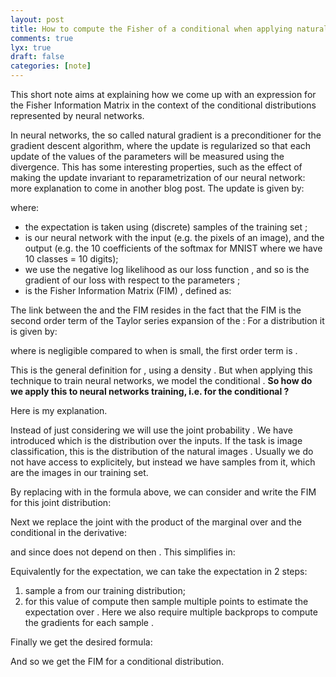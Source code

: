 ```yaml
---
layout: post
title: How to compute the Fisher of a conditional when applying natural gradient to neural networks?
comments: true
lyx: true
draft: false 
categories: [note]
---
```

<p class="Unindented">
This short note aims at explaining how we come up with an expression for the Fisher Information Matrix in the context of the conditional distributions represented by neural networks.
</p>
<p class="Indented">
In neural networks, the so called natural gradient is a preconditioner for the gradient descent algorithm, where the update is regularized so that each update <span class="MathJax_Preview"><script type="math/tex">
\Delta\theta
</script>
</span> of the values of the parameters <span class="MathJax_Preview"><script type="math/tex">
\theta
</script>
</span> will be measured using the <span class="MathJax_Preview"><script type="math/tex">
KL
</script>
</span> divergence. This has some interesting properties, such as the effect of making the update invariant to reparametrization of our neural network: more explanation to come in another blog post. The update is given by:
</p>
<p class="Indented">
<span class="MathJax_Preview">
<script type="math/tex;mode=display">
\begin{eqnarray*}
\Delta_{nat}\theta & = & -\mathbf{F}_{\theta}^{-1}\mathbb{E}_{\left(x,y\right)\sim\mathcal{D}_{train}}\left[\nabla_{\theta}\left\{ -\log p_{\theta}\left(y|x\right)\right\} \right]
\end{eqnarray*}
</script>

</span>

</p>
<p class="Indented">
where:
</p>
<ul>
<li>
the expectation is taken using (discrete) samples <span class="MathJax_Preview"><script type="math/tex">
\left(x,y\right)
</script>
</span> of the training set <span class="MathJax_Preview"><script type="math/tex">
\mathcal{D}_{train}
</script>
</span>;
</li>
<li>
<span class="MathJax_Preview"><script type="math/tex">
p_{\theta}\left(y|x\right)
</script>
</span> is our neural network with <span class="MathJax_Preview"><script type="math/tex">
x
</script>
</span> the input (e.g. the pixels of an image), and <span class="MathJax_Preview"><script type="math/tex">
y
</script>
</span> the output (e.g. the 10 coefficients of the softmax for MNIST where we have 10 classes = 10 digits);
</li>
<li>
we use the negative log likelihood as our loss function <span class="MathJax_Preview"><script type="math/tex">
-\log p_{\theta}\left(y|x\right)
</script>
</span>, and so <span class="MathJax_Preview"><script type="math/tex">
\nabla_{\theta}\left\{ -\log p_{\theta}\left(y|x\right)\right\} 
</script>
</span> is the gradient of our loss with respect to the parameters <span class="MathJax_Preview"><script type="math/tex">
\theta
</script>
</span>;
</li>
<li>
<span class="MathJax_Preview"><script type="math/tex">
\mathbf{F}_{\theta}
</script>
</span> is the Fisher Information Matrix (FIM) , defined as:
</li>

</ul>
<p class="Unindented">
<span class="MathJax_Preview">
<script type="math/tex;mode=display">
\begin{eqnarray*}
\mathbf{F}_{\theta} & = & \mathbb{E}_{z\sim p_{\theta}\left(z\right)}\left[\frac{\partial\log p_{\theta}\left(z\right)}{\partial\theta}\left(\frac{\partial\log p_{\theta}\left(z\right)}{\partial\theta}\right)^{\top}\right]
\end{eqnarray*}
</script>

</span>

</p>
<p class="Indented">
The link between the <span class="MathJax_Preview"><script type="math/tex">
KL
</script>
</span> and the FIM resides in the fact that the FIM is the second order term of the Taylor series expansion of the <span class="MathJax_Preview"><script type="math/tex">
KL
</script>
</span>: For a distribution <span class="MathJax_Preview"><script type="math/tex">
p_{\theta}\left(z\right)
</script>
</span> it is given by:
</p>
<p class="Indented">
<span class="MathJax_Preview">
<script type="math/tex;mode=display">
\begin{eqnarray*}
KL\left(p_{\theta}\left(z\right)\parallel p_{\theta+\Delta\theta}\left(z\right)\right) & = & \Delta\theta^{\top}\mathbf{F}_{\theta}\Delta\theta+o\left(\left\Vert \Delta\theta\right\Vert _{2}^{2}\right)
\end{eqnarray*}
</script>

</span>

</p>
<p class="Indented">
where <span class="MathJax_Preview"><script type="math/tex">
o\left(\left\Vert \Delta\theta\right\Vert _{2}^{2}\right)
</script>
</span> is negligible compared to <span class="MathJax_Preview"><script type="math/tex">
\Delta\theta^{\top}\mathbf{F}\Delta\theta
</script>
</span> when <span class="MathJax_Preview"><script type="math/tex">
\left\Vert \Delta\theta\right\Vert _{2}
</script>
</span> is small, the first order term is <span class="MathJax_Preview"><script type="math/tex">
0
</script>
</span>.
</p>
<p class="Indented">
This is the general definition for <span class="MathJax_Preview"><script type="math/tex">
\mathbf{F}_{\theta}
</script>
</span>, using a density <span class="MathJax_Preview"><script type="math/tex">
p_{\theta}\left(z\right)
</script>
</span>. But when applying this technique to train neural networks, we model the conditional <span class="MathJax_Preview"><script type="math/tex">
p_{\theta}\left(y|x\right)
</script>
</span>. <b>So how do we apply this to neural networks training, i.e. for the conditional <span class="MathJax_Preview"><script type="math/tex">
p_{\theta}\left(y|x\right)
</script>
</span>?</b>
</p>
<p class="Indented">
Here is my explanation.
</p>
<p class="Indented">
Instead of just considering <span class="MathJax_Preview"><script type="math/tex">
p_{\theta}\left(y|x\right)
</script>
</span> we will use the joint probability <span class="MathJax_Preview"><script type="math/tex">
p_{\theta}\left(y,x\right)=p_{\theta}\left(y|x\right)p\left(x\right)
</script>
</span>. We have introduced <span class="MathJax_Preview"><script type="math/tex">
p\left(x\right)
</script>
</span> which is the distribution over the inputs. If the task is image classification, this is the distribution of the natural images <span class="MathJax_Preview"><script type="math/tex">
x
</script>
</span>. Usually we do not have access to <span class="MathJax_Preview"><script type="math/tex">
p\left(x\right)
</script>
</span> explicitely, but instead we have samples from it, which are the images in our training set.
</p>
<p class="Indented">
By replacing <span class="MathJax_Preview"><script type="math/tex">
p_{\theta}\left(z\right)
</script>
</span> with <span class="MathJax_Preview"><script type="math/tex">
p_{\theta}\left(x,y\right)
</script>
</span> in the formula above, we can consider <span class="MathJax_Preview"><script type="math/tex">
KL\left(p_{\theta}\left(x,y\right)\parallel p_{\theta+\Delta\theta}\left(x,y\right)\right)
</script>
</span> and write the FIM for this joint distribution:
</p>
<p class="Indented">
<span class="MathJax_Preview">
<script type="math/tex;mode=display">
\begin{eqnarray*}
\mathbf{F}_{\theta} & = & \mathbb{E}_{\left(x,y\right)\sim p_{\theta}\left(x,y\right)}\left[\frac{\partial\log p_{\theta}\left(x,y\right)}{\partial\theta}\left(\frac{\partial\log p_{\theta}\left(x,y\right)}{\partial\theta}\right)^{\top}\right]
\end{eqnarray*}
</script>

</span>

</p>
<p class="Indented">
Next we replace the joint with the product of the marginal over <span class="MathJax_Preview"><script type="math/tex">
x
</script>
</span> and the conditional in the derivative:
</p>
<p class="Indented">
<span class="MathJax_Preview">
<script type="math/tex;mode=display">
\begin{eqnarray*}
\frac{\partial\log p_{\theta}\left(x,y\right)}{\partial\theta} & = & \frac{\partial\log\left(p_{\theta}\left(y|x\right)p\left(x\right)\right)}{\partial\theta}\\
 & = & \frac{\partial\left(\log p_{\theta}\left(y|x\right)+\log p\left(x\right)\right)}{\partial\theta}\\
 & = & \frac{\partial\log p_{\theta}\left(y|x\right)}{\partial\theta}+\frac{\partial\log p\left(x\right)}{\partial\theta}
\end{eqnarray*}
</script>

</span>

</p>
<p class="Indented">
and since <span class="MathJax_Preview"><script type="math/tex">
p\left(x\right)
</script>
</span> does not depend on <span class="MathJax_Preview"><script type="math/tex">
\theta
</script>
</span> then <span class="MathJax_Preview"><script type="math/tex">
\frac{\partial\log p\left(x\right)}{\partial\theta}=0
</script>
</span>. This simplifies in:
</p>
<p class="Indented">
<span class="MathJax_Preview">
<script type="math/tex;mode=display">
\begin{eqnarray*}
\frac{\partial\log p_{\theta}\left(x,y\right)}{\partial\theta} & = & \frac{\partial\log p_{\theta}\left(y|x\right)}{\partial\theta}
\end{eqnarray*}
</script>

</span>

</p>
<p class="Indented">
Equivalently for the expectation, we can take the expectation in 2 steps:
</p>
<ol>
<li>
sample a <span class="MathJax_Preview"><script type="math/tex">
x
</script>
</span> from our training distribution;
</li>
<li>
for this value of <span class="MathJax_Preview"><script type="math/tex">
x
</script>
</span> compute <span class="MathJax_Preview"><script type="math/tex">
p_{\theta}\left(y|x\right)
</script>
</span> then sample multiple points to estimate the expectation over <span class="MathJax_Preview"><script type="math/tex">
p_{\theta}\left(y|x\right)
</script>
</span>. Here we also require multiple backprops to compute the gradients for each sample <span class="MathJax_Preview"><script type="math/tex">
y
</script>
</span>.
</li>

</ol>
<p class="Unindented">
Finally we get the desired formula:
</p>
<p class="Indented">
<span class="MathJax_Preview">
<script type="math/tex;mode=display">
\begin{eqnarray*}
\mathbf{F}_{\theta} & = & \mathbb{E}_{x\sim p\left(x\right),y\sim p_{\theta}\left(y|x\right)}\left[\frac{\partial\log p_{\theta}\left(y|x\right)}{\partial\theta}\left(\frac{\partial\log p_{\theta}\left(y|x\right)}{\partial\theta}\right)^{\top}\right]\\
 & = & \mathbb{E}_{x\sim p\left(x\right)}\left[\mathbb{E}_{y\sim p_{\theta}\left(y|x\right)}\left[\frac{\partial\log p_{\theta}\left(y|x\right)}{\partial\theta}\left(\frac{\partial\log p_{\theta}\left(y|x\right)}{\partial\theta}\right)^{\top}\right]\right]
\end{eqnarray*}
</script>

</span>

</p>
<p class="Indented">
And so we get the FIM for a conditional distribution.
</p>

